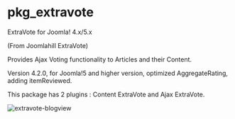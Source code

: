 # pkg_extravote
ExtraVote for Joomla! 4.x/5.x

(From Joomlahill ExtraVote)

Provides Ajax Voting functionality to Articles and their Content.

Version 4.2.0, for Joomla!5 and higher version, optimized AggregateRating, adding itemReviewed. 

This package has 2 plugins : Content ExtraVote and Ajax ExtraVote.

![extravote-blogview](https://github.com/conseilgouz/pkg_extravote_j4/assets/19435246/9f977e54-b645-4b6e-b76d-a3c5d372c3cd)
